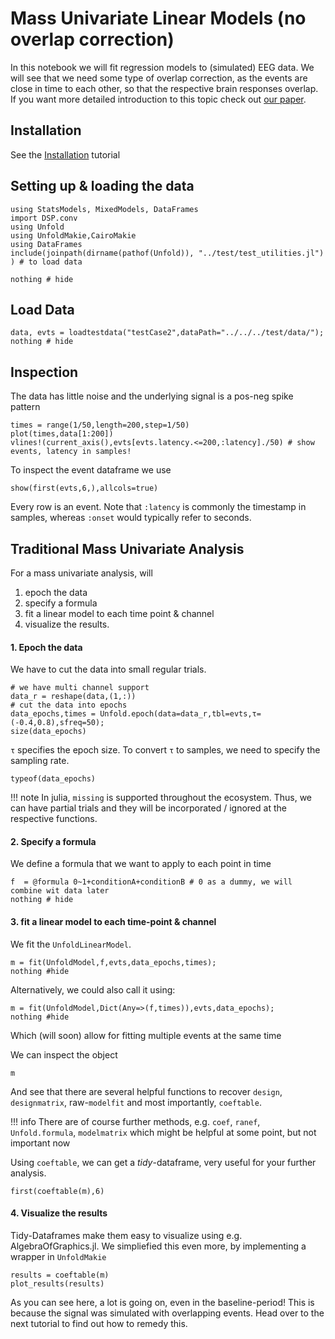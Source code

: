 # Mass Univariate Linear Models (no overlap correction)

In this notebook we will fit regression models to (simulated) EEG data. We will see that we need some type of overlap correction, as the events are close in time to each other, so that the respective brain responses overlap.
If you want more detailed introduction to this topic check out [our paper](https://peerj.com/articles/7838/).

## Installation
See the [Installation](@Ref) tutorial

## Setting up & loading the data
```@example Main
using StatsModels, MixedModels, DataFrames
import DSP.conv
using Unfold
using UnfoldMakie,CairoMakie
using DataFrames
include(joinpath(dirname(pathof(Unfold)), "../test/test_utilities.jl") ) # to load data

nothing # hide
```


## Load Data
```@example Main
data, evts = loadtestdata("testCase2",dataPath="../../../test/data/");
nothing # hide
```
## Inspection
The data has little noise and the underlying signal is a pos-neg spike pattern
```@example Main
times = range(1/50,length=200,step=1/50)
plot(times,data[1:200])
vlines!(current_axis(),evts[evts.latency.<=200,:latency]./50) # show events, latency in samples!
```

To inspect the event dataframe we use
```@example Main
show(first(evts,6,),allcols=true)
```
Every row is an event. Note that `:latency` is commonly the timestamp in samples, whereas `:onset` would typically refer to seconds.


## Traditional Mass Univariate Analysis
For a mass univariate analysis, will 
1. epoch the data
2. specify a formula 
3. fit a linear model to each time point & channel
4. visualize the results.


#### 1. Epoch the data
We have to cut the data into small regular trials.

```@example Main
# we have multi channel support
data_r = reshape(data,(1,:))
# cut the data into epochs
data_epochs,times = Unfold.epoch(data=data_r,tbl=evts,τ=(-0.4,0.8),sfreq=50);
size(data_epochs)
```

`τ` specifies the epoch size. To convert `τ` to samples, we need to specify the sampling rate.


```@example Main
typeof(data_epochs)
```
!!! note
        In julia, `missing` is supported throughout the ecosystem. Thus, we can have partial trials and they will be incorporated / ignored at the respective functions.



#### 2. Specify a formula
We define a formula that we want to apply to each point in time
```@example Main
f  = @formula 0~1+conditionA+conditionB # 0 as a dummy, we will combine wit data later
nothing # hide
```

#### 3. fit a linear model to each time-point & channel

We fit the `UnfoldLinearModel`.
```@example Main
m = fit(UnfoldModel,f,evts,data_epochs,times); 
nothing #hide
```

Alternatively, we could also call it using:
```@example Main
m = fit(UnfoldModel,Dict(Any=>(f,times)),evts,data_epochs); 
nothing #hide
```
Which (will soon) allow for fitting multiple events at the same time

We can inspect the object
```@example Main
m
```
And see that there are several helpful functions to recover `design`, `designmatrix`, raw-`modelfit` and most importantly, `coeftable`. 

!!! info
        There are of course further methods, e.g. `coef`, `ranef`, `Unfold.formula`, `modelmatrix` which might be helpful at some point, but not important now

Using `coeftable`, we can get a *tidy*-dataframe, very useful for your further analysis.

```@example Main
first(coeftable(m),6)
```

#### 4. Visualize the results
Tidy-Dataframes make them easy to visualize using e.g. AlgebraOfGraphics.jl. We simpliefied this even more, by implementing a wrapper in `UnfoldMakie`
```@example Main
results = coeftable(m)
plot_results(results)
```
As you can see here, a lot is going on, even in the baseline-period! This is because the signal was simulated with overlapping events. Head over to the next tutorial to find out how to remedy this.
